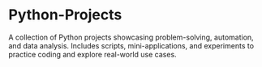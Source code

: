 # Python-Projects
A collection of Python projects showcasing problem-solving, automation, and data analysis. Includes scripts, mini-applications, and experiments to practice coding and explore real-world use cases.
